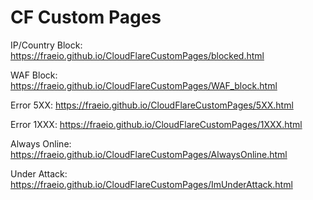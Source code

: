 # CF Custom Pages

IP/Country Block: <https://fraeio.github.io/CloudFlareCustomPages/blocked.html>

WAF Block: <https://fraeio.github.io/CloudFlareCustomPages/WAF_block.html>

Error 5XX: <https://fraeio.github.io/CloudFlareCustomPages/5XX.html>

Error 1XXX: <https://fraeio.github.io/CloudFlareCustomPages/1XXX.html>

Always Online: <https://fraeio.github.io/CloudFlareCustomPages/AlwaysOnline.html>

Under Attack: <https://fraeio.github.io/CloudFlareCustomPages/ImUnderAttack.html>

